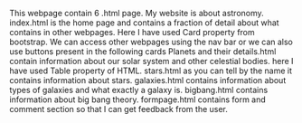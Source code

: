 This webpage contain 6 .html page. My website is about astronomy.
index.html is the home page and contains a fraction of detail about what contains in other webpages. Here I have used Card property from bootstrap.
We can access other webpages using the nav bar or we can also use buttons present in the following cards
Planets and their details.html contain information about our solar system and other celestial bodies. here I have used Table property of HTML.
stars.html as you can tell by the name it contains information about stars.
galaxies.html contains information about types of galaxies and what exactly a galaxy is.
bigbang.html contains information about big bang theory.
formpage.html contains form and comment section so that I can get feedback from the user.
